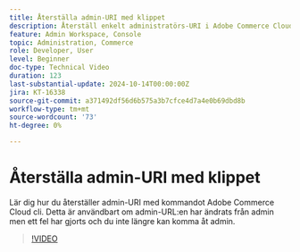 ```yaml
---
title: Återställa admin-URI med klippet
description: Återställ enkelt administratörs-URI i Adobe Commerce Cloud CLI. Används när ändringar i administratörens URL orsakar åtkomstproblem.
feature: Admin Workspace, Console
topic: Administration, Commerce
role: Developer, User
level: Beginner
doc-type: Technical Video
duration: 123
last-substantial-update: 2024-10-14T00:00:00Z
jira: KT-16338
source-git-commit: a371492df56d6b575a3b7cfce4d7a4e0b69dbd8b
workflow-type: tm+mt
source-wordcount: '73'
ht-degree: 0%

---
```



# Återställa admin-URI med klippet

Lär dig hur du återställer admin-URI med kommandot Adobe Commerce Cloud cli. Detta är användbart om admin-URL:en har ändrats från admin men ett fel har gjorts och du inte längre kan komma åt admin.

>[!VIDEO](https://video.tv.adobe.com/v/3435066/?learn=on)
